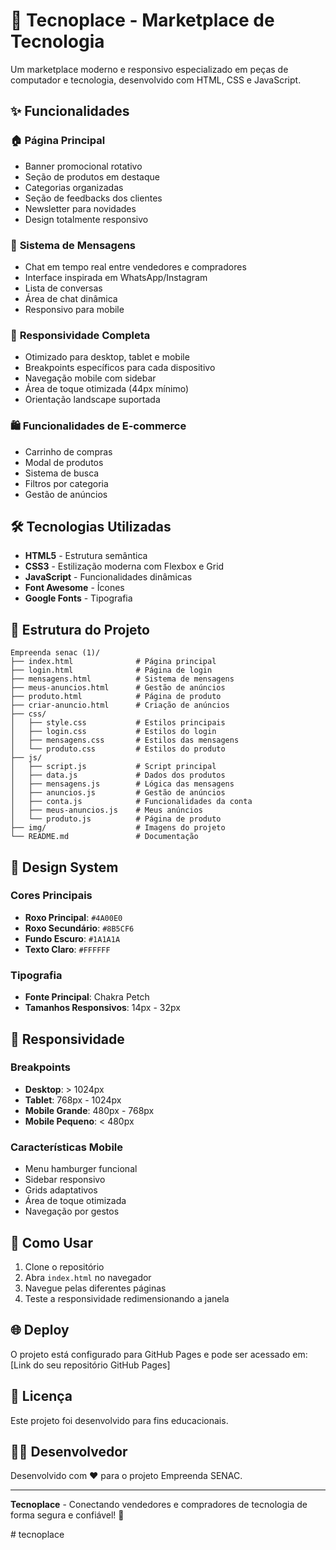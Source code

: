 # 🚀 Tecnoplace - Marketplace de Tecnologia

Um marketplace moderno e responsivo especializado em peças de computador e tecnologia, desenvolvido com HTML, CSS e JavaScript.

## ✨ Funcionalidades

### 🏠 **Página Principal**
- Banner promocional rotativo
- Seção de produtos em destaque
- Categorias organizadas
- Seção de feedbacks dos clientes
- Newsletter para novidades
- Design totalmente responsivo

### 💬 **Sistema de Mensagens**
- Chat em tempo real entre vendedores e compradores
- Interface inspirada em WhatsApp/Instagram
- Lista de conversas
- Área de chat dinâmica
- Responsivo para mobile

### 📱 **Responsividade Completa**
- Otimizado para desktop, tablet e mobile
- Breakpoints específicos para cada dispositivo
- Navegação mobile com sidebar
- Área de toque otimizada (44px mínimo)
- Orientação landscape suportada

### 🛍️ **Funcionalidades de E-commerce**
- Carrinho de compras
- Modal de produtos
- Sistema de busca
- Filtros por categoria
- Gestão de anúncios

## 🛠️ Tecnologias Utilizadas

- **HTML5** - Estrutura semântica
- **CSS3** - Estilização moderna com Flexbox e Grid
- **JavaScript** - Funcionalidades dinâmicas
- **Font Awesome** - Ícones
- **Google Fonts** - Tipografia

## 📁 Estrutura do Projeto

```
Empreenda senac (1)/
├── index.html              # Página principal
├── login.html              # Página de login
├── mensagens.html          # Sistema de mensagens
├── meus-anuncios.html      # Gestão de anúncios
├── produto.html            # Página de produto
├── criar-anuncio.html      # Criação de anúncios
├── css/
│   ├── style.css           # Estilos principais
│   ├── login.css           # Estilos do login
│   ├── mensagens.css       # Estilos das mensagens
│   └── produto.css         # Estilos do produto
├── js/
│   ├── script.js           # Script principal
│   ├── data.js             # Dados dos produtos
│   ├── mensagens.js        # Lógica das mensagens
│   ├── anuncios.js         # Gestão de anúncios
│   ├── conta.js            # Funcionalidades da conta
│   ├── meus-anuncios.js    # Meus anúncios
│   └── produto.js          # Página de produto
├── img/                    # Imagens do projeto
└── README.md               # Documentação
```

## 🎨 Design System

### Cores Principais
- **Roxo Principal**: `#4A00E0`
- **Roxo Secundário**: `#8B5CF6`
- **Fundo Escuro**: `#1A1A1A`
- **Texto Claro**: `#FFFFFF`

### Tipografia
- **Fonte Principal**: Chakra Petch
- **Tamanhos Responsivos**: 14px - 32px

## 📱 Responsividade

### Breakpoints
- **Desktop**: > 1024px
- **Tablet**: 768px - 1024px
- **Mobile Grande**: 480px - 768px
- **Mobile Pequeno**: < 480px

### Características Mobile
- Menu hamburger funcional
- Sidebar responsivo
- Grids adaptativos
- Área de toque otimizada
- Navegação por gestos

## 🚀 Como Usar

1. Clone o repositório
2. Abra `index.html` no navegador
3. Navegue pelas diferentes páginas
4. Teste a responsividade redimensionando a janela

## 🌐 Deploy

O projeto está configurado para GitHub Pages e pode ser acessado em:
[Link do seu repositório GitHub Pages]

## 📝 Licença

Este projeto foi desenvolvido para fins educacionais.

## 👨‍💻 Desenvolvedor

Desenvolvido com ❤️ para o projeto Empreenda SENAC.

---

**Tecnoplace** - Conectando vendedores e compradores de tecnologia de forma segura e confiável! 🚀

#   t e c n o p l a c e  
 